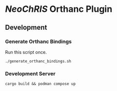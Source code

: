 # _NeoChRIS_ Orthanc Plugin

## Development

### Generate Orthanc Bindings

Run this script once.

```shell
./generate_orthanc_bindings.sh
```

### Development Server

```shell
cargo build && podman compose up
```
